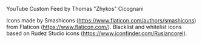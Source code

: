 YouTube Custom Feed by Thomas "Zhykos" Cicognani

Icons made by Smashicons (https://www.flaticon.com/authors/smashicons) from Flaticon (https://www.flaticon.com/).
Blacklist and whitelist icons based on Rudez Studio icons (https://www.iconfinder.com/Ruslancorel).